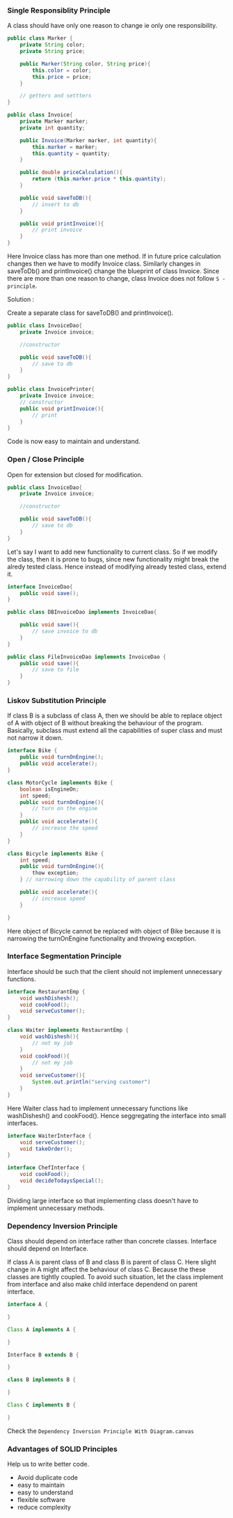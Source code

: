 
### Single Responsiblity Principle

A class should have only one reason to change ie only one responsibility.

```java
public class Marker {
	private String color;
	private String price;

	public Marker(String color, String price){
		this.color = color;
		this.price = price;
	}

	// getters and settters
} 
```

```java
public class Invoice{
	private Marker marker;
	private int quantity;

	public Invoice(Marker marker, int quantity){
		this.marker = marker;
		this.quantity = quantity;
	}

	public double priceCalculation(){
		return (this.marker.price * this.quantity);
	}

	public void saveToDB(){
		// insert to db
	}

	public void printInvoice(){
		// print invoice	
	}
}
```

Here Invoice class has more than one method. If in future price calculation changes then we have to modify Invoice class. Similarly changes in saveToDb() and printInvoice() change the blueprint of class Invoice. Since there are more than one reason to change, class Invoice does not follow `S - principle`.

Solution :

Create a separate class for saveToDB() and printInvoice().

```java
public class InvoiceDao{
	private Invoice invoice;

	//constructor

	public void saveToDB(){
		// save to db
	}
}

public class InvoicePrinter{
	private Invoice invoice;
	// constructor
	public void printInvoice(){
		// print
	}
}
```

Code is now easy to maintain and understand.



### Open / Close Principle

Open for extension but closed for modification.

```java
public class InvoiceDao{
	private Invoice invoice;

	//constructor

	public void saveToDB(){
		// save to db
	}
}
```

Let's say I want to add new functionality to current class. So if we modify the class, then it is prone to bugs, since new functionality might break the alredy tested class. Hence instead of modifying already tested class, extend it.

```java
interface InvoiceDao{
	public void save();
}

public class DBInvoiceDao implements InvoiceDao{

	public void save(){
		// save invoice to db
	}
}

public class FileInvoiceDao implements InvoiceDao {
	public void save(){
		// save to file
	}
}
```







### Liskov Substitution Principle

If class B is a subclass of class A, then we should be able to replace object of A with object of B without breaking the behaviour of the program.
Basically, subclass must extend all the capabilities of super class and must not narrow it down.

```java
interface Bike {
	public void turnOnEngine();
	public void accelerate();
}

class MotorCycle implements Bike {
	boolean isEngineOn;
	int speed;
	public void turnOnEngine(){
		// turn on the engine
	}
	public void accelerate(){
		// increase the speed
	}
}

class Bicycle implements Bike {
	int speed;
	public void turnOnEngine(){
		thow exception;
	} // narrowing down the capability of parent class

	public void accelerate(){
		// increase speed
	}

}
```

Here object of Bicycle cannot be replaced with object of Bike because it is narrowing the turnOnEngine functionality and throwing exception.




### Interface Segmentation Principle

Interface should be such that the client should not implement unnecessary functions.

```java
interface RestaurantEmp {
	void washDishesh();
	void cookFood();
	void serveCustomer();
}

class Waiter implements RestaurantEmp {
	void washDishesh(){
		// not my job
	}
	void cookFood(){
		// not my job
	}
	void serveCustomer(){
		System.out.println("serving customer")
	}
}
```

Here Waiter class had to implement unnecessary functions like washDishesh() and cookFood().
Hence seggregating the interface into small interfaces.

```java
interface WaiterInterface {
	void serveCustomer();
	void takeOrder();
}

interface ChefInterface {
	void cookFood();
	void decideTodaysSpecial();
}
```

Dividing large interface so that implementing class doesn't have to implement unnecessary methods.


### Dependency Inversion Principle

Class should depend on interface rather than concrete classes. Interface should depend on Interface.

If class A is parent class of B and class B is parent of class C. Here slight change in A might affect the behaviour of class C. Because the these classes are tightly coupled.
To avoid such situation, let the class implement from interface and also make child interface dependend on parent interface.

```java
interface A {

}

Class A implements A {

}

Interface B extends B {

}

class B implements B {

}

Class C implements B {

}
```

Check the `Dependency Inversion Principle With Diagram.canvas`

### Advantages of SOLID Principles

Help us to write better code.
+ Avoid duplicate code
+ easy to maintain
+ easy to understand
+ flexible software
+ reduce complexity







